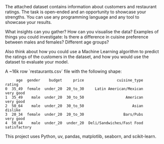 <challenge>
The attached dataset contains information about customers and restaurant ratings. The task is open-ended and an opportunity to showcase your strengths. You can use any programming language and any tool to showcase your results.

What insights can you gather? How can you visualise the data? Examples of things you could investigate: Is there a difference in cuisine preference between males and females? Different age groups?

Also think about how you could use a Machine Learning algorithm to predict the ratings of the customers in the dataset, and how you would use the dataset to evaluate your model.
</challenge>

<dataset>
A ~16k row `restaurants.csv` file with the following shape:

```
     age  gender    budget     price               cuisine_type        rating
0  35_49  female  under_20  20_to_30     Latin American/Mexican     very good
1  35_49    male  under_20  30_to_50                   American     very good
2  50_64    male  under_20  30_to_50                      Asian       dislike
3  20_34  female  under_20  20_to_30                  Bars/Pubs     very good
4  50_64    male  under_20  under_20  Deli/Sandwiches/Fast Food  satisfactory
```
</dataset>

<technologies>
This project uses Python, uv, pandas, matplotlib, seaborn, and scikit-learn.
</technologies>
